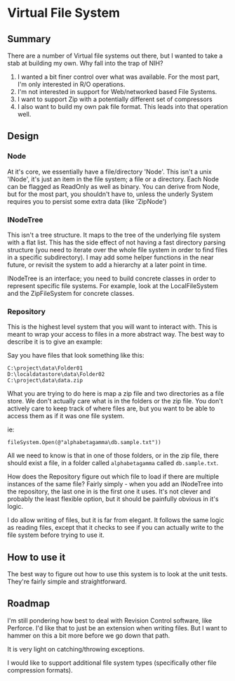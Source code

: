 ﻿# Virtual File System

## Summary

There are a number of Virtual file systems out there, but I wanted to take a stab
at building my own. Why fall into the trap of NIH?

1. I wanted a bit finer control over what was available. For the most part, I'm only interested in R/O operations.
2. I'm not interested in support for Web/networked based File Systems.
3. I want to support Zip with a potentially different set of compressors
4. I also want to build my own pak file format. This leads into that operation well.

## Design

### Node

At it's core, we essentially have a file/directory 'Node'. This isn't a unix 'INode', it's just an item
in the file system; a file or a directory. Each Node can be flagged as ReadOnly as well as binary. You can
derive from Node, but for the most part, you shouldn't have to, unless the underly System requires you to
persist some extra data (like 'ZipNode')

### INodeTree

This isn't a tree structure. It maps to the tree of the underlying file system with a flat list. This has 
the side effect of not having a fast directory parsing structure (you need to iterate over the whole file system
in order to find files in a specific subdirectory). I may add some helper functions in the near future, or revisit
the system to add a hierarchy at a later point in time.

INodeTree is an interface; you need to build concrete classes in order to represent specific file systems. For
example, look at the LocalFileSystem and the ZipFileSystem for concrete classes.

### Repository

This is the highest level system that you will want to interact with. This is meant to wrap your access to files
in a more abstract way. The best way to describe it is to give an example:

Say you have files that look something like this:

    C:\project\data\Folder01
    D:\localdatastore\data\Folder02
    C:\project\data\data.zip

What you are trying to do here is map a zip file and two directories as a file store. We don't actually care what is in the folders or the zip file.
You don't actively care to keep track of where files are, but you want to be able to access them as if it was one file system.

ie:

```
fileSystem.Open(@"alphabetagamma\db.sample.txt"))
```

All we need to know is that in one of those folders, or in the zip file, there should exist a file, in a folder called
`alphabetagamma` called `db.sample.txt`.

How does the Repository figure out which file to load if there are multiple instances of the same file? Fairly simply - when you add an INodeTree into
the repository, the last one in is the first one it uses. It's not clever and probably the least flexible option, but it should be painfully obvious in
it's logic.

I do allow writing of files, but it is far from elegant. It follows the same logic as reading files, except that it checks to see if you can actually write
to the file system before trying to use it.

## How to use it

The best way to figure out how to use this system is to look at the unit tests. They're fairly simple and straightforward.

## Roadmap

I'm still pondering how best to deal with Revision Control software, like Perforce. I'd like that to just be an extension when writing files. But I want to
hammer on this a bit more before we go down that path.

It is very light on catching/throwing exceptions.

I would like to support additional file system types (specifically other file compression formats).